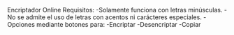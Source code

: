  Encriptador Online 
Requisitos:
-Solamente funciona con letras minúsculas.
-No se admite el uso de letras con acentos ni carácteres especiales.
-Opciones mediante botones para: 
                               -Encriptar
                               -Desencriptar
                               -Copiar
